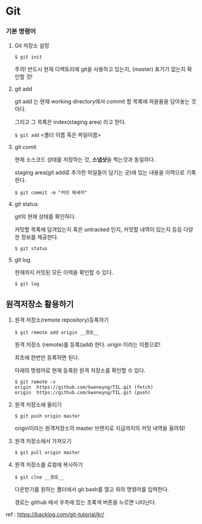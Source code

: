 # Git

### 	기본 명령어

1. Git 저장소 설정

   ```
   $ git init
   ```

   주의! 반드시 현재 디렉토리에 git을 사용하고 있는지, (master) 표기가 없는지 확인할 것!

   

2. git add

   git add 는 현재 working directory에서 commit 할 목록에 파을들을 담아놓는 것이다.

   그리고 그 목록은 index(staging area) 라고 한다.

   ```$ git add``` <폴더 이름 혹은 파일이름>

   

3. git comit

   현재 소스코드 상태를 저장하는 것, **스냅샷**을 찍는것과 동일하다.

   staging area(git add로 추가한 파일들이 담기는 곳)에 있는 내용을 이력으로 기록한다.

   ```
   $ git commit -m "커밋 메세지"
   ```

   

   

4. git status

   git의 현재 상태를 확인하다.

   커밋할 목록에 담겨있는지 혹은 untracked 인지, 커밋할 내역이 있는지 등등 다양한 정보를 제공한다. 

   ```
   $ git status
   ```

   

   

5. git log

   현재까지 커밋된 모든 이력을 확인할 수 있다.

   ```
   $ git log
   ```

   

## 원격저장소 활용하기

1. 원격 저장소(remote repository)등록하기

   ```$ git remote add origin __경로__```

   원격 저장소 (remote)를 등록(add) 한다. origin 이라는 이름으로!

   최초에 한번만 등록하면 된다.

   아래의 명령어로 현재 등록된 원격 저장소를 확인할 수 있다.

   ```
   $ git remote -v
   origin  https://github.com/kwoneyng/TIL.git (fetch)
   origin  https://github.com/kwoneyng/TIL.git (push)
   ```

   

2. 원격 저장소에 올리기

   ```
   $ git push origin master
   ```

   origin이라는 원격저장소의 master 브랜치로 지금까지의 커밋 내역을 올려줘!

3. 원격 저장소에서 가져오기

   ```
   $ git pull origin master
   ```

   

4. 원격 저장소를 로컬에 복사하기

   ```
   $ git clne __경로__
   ```

   다운받기를 원하는 폴더에서 git bash를 열고 위의 명령어를 입력한다.

   경로는 github 에서 우측에 있는 초록색 버튼을 누르면 나타난다.



ref : https://backlog.com/git-tutorial/kr/